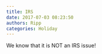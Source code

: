 ```yaml
---
title: IRS
date: 2017-07-03 08:23:50
authors: Ripp
categories: Holiday
---
```


 We know that it is NOT an IRS issue!